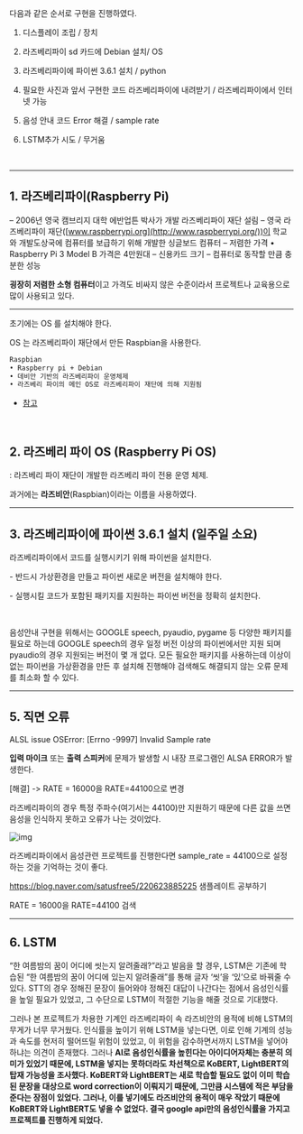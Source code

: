 다음과 같은 순서로 구현을 진행하였다.

1. 디스플레이 조립 / 장치

2. 라즈베리파이 sd 카드에 Debian 설치/ OS

3. 라즈베리파이에 파이썬 3.6.1 설치 / python

4. 필요한 사진과 앞서 구현한 코드 라즈베리파이에 내려받기 / 라즈베리파이에서 인터넷 가능

5. 음성 안내 코드 Error 해결 / sample rate

6. LSTM추가 시도 / 무거움

​    

---

## 1. 라즈베리파이(Raspberry Pi)

– 2006년 영국 캠브리지 대학 에반업튼 박사가 개발 라즈베리파이 재단 설림
– 영국 라즈베리파이 재단([www.raspberrypi.org](http://www.raspberrypi.org/))이 학교와 개발도상국에 컴퓨터를 보급하기 위해 개발한 싱글보드 컴퓨터
– 저렴한 가격
  • Raspberry Pi 3 Model B 가격은 4만원대
– 신용카드 크기
– 컴퓨터로 동작할 만큼 충분한 성능

**굉장히 저렴한 소형 컴퓨터**이고 가격도 비싸지 않은 수준이라서 프로젝트나 교육용으로 많이 사용되고 있다.



---

초기에는 OS 를 설치해야 한다.

OS 는 라즈베리파이 재단에서 만든 Raspbian을 사용한다.

```tex
Raspbian
• Raspberry pi + Debian
• 데비안 기반의 라즈베리파이 운영체제
• 라즈베리 파이의 메인 OS로 라즈베리파이 재단에 의해 지원됨
```

* [참고](http://melonicedlatte.com/embedded/2017/11/25/172858.html)

​    

## 2. 라즈베리 파이 OS (Raspberry Pi OS)

: 라즈베리 파이 재단이 개발한 라즈베리 파이 전용 운영 체제.

과거에는 **라즈비안**(Raspbian)이라는 이름을 사용하였다.

---

## 3. 라즈베리파이에 파이썬 3.6.1 설치 (일주일 소요)

라즈베리파이에서 코드를 실행시키기 위해 파이썬을 설치한다. 

\- 반드시 가상환경을 만들고 파이썬 새로운 버전을 설치해야 한다.

\- 실행시킬 코드가 포함된 패키지를 지원하는 파이썬 버전을 정확히 설치한다.

​    

음성안내 구현을 위해서는 GOOGLE speech, pyaudio, pygame 등 다양한 패키지를 필요로 하는데 GOOGLE speech의 경우 일정 버전 이상의 파이썬에서만 지원 되며 pyaudio의 경우 지원되는 버전이 몇 개 없다. 모든 필요한 패키지를 사용하는데 이상이 없는 파이썬을 가상환경을 만든 후 설치해 진행해야 검색해도 해결되지 않는 오류 문제를 최소화 할 수 있다.

---

## 5. 직면 오류

ALSL issue OSError: [Errno -9997] Invalid Sample rate

**입력 마이크** 또는 **출력 스피커**에 문제가 발생할 시 내장 프로그램인 ALSA ERROR가 발생한다.



[해결] -> RATE = 16000을 RATE=44100으로 변경

라즈베리파이의 경우 특정 주파수(여기서는 44100)만 지원하기 때문에 다른 값을 쓰면 음성을 인식하지 못하고 오류가 나는 것이었다.

![img](file:///C:/Users/gggc8/AppData/Local/Temp/msohtmlclip1/01/clip_image002.gif)

라즈베리파이에서 음성관련 프로젝트를 진행한다면 sample_rate = 44100으로 설정하는 것을 기억하는 것이 좋다.

https://blog.naver.com/satusfree5/220623885225 샘플레이트 공부하기

RATE = 16000을 RATE=44100 검색

---

## 6. LSTM

“한 여름밤의 꿈이 어디에 씻는지 알려줄래?”라고 발음을 할 경우, LSTM은 기존에 학습된 “한 여름밤의 꿈이 어디에 있는지 알려줄래”를 통해 글자 ‘씻’을 ‘있’으로 바꿔줄 수 있다. STT의 경우 정해진 문장이 들어와야 정해진 대답이 나간다는 점에서 음성인식률을 높일 필요가 있었고, 그 수단으로 LSTM이 적절한 기능을 해줄 것으로 기대했다.

그러나 본 프로젝트가 차용한 기계인 라즈베리파이 속 라즈비안의 용적에 비해 LSTM의 무게가 너무 무거웠다. 인식률을 높이기 위해 LSTM을 넣는다면, 이로 인해 기계의 성능과 속도를 현저히 떨어뜨릴 위험이 있었고, 이 위험을 감수하면서까지 LSTM을 넣어야 하냐는 의견이 존재했다. 그러나 **AI로 음성인식률을 높힌다는 아이디어자체는 충분히 의미가 있었기 때문에, LSTM을 넣지는 못하더라도 차선책으로 KoBERT, LightBERT의 탑재 가능성을 조사했다. KoBERT와 LightBERT는 새로 학습할 필요도 없이 이미 학습된 문장을 대상으로 word correction이 이뤄지기 때문에, 그만큼 시스템에 적은 부담을 준다는 장점이 있었다. 그러나, 이를 넣기에도 라즈비안의 용적이 매우 작았기 때문에 KoBERT와 LightBERT도 넣을 수 없었다. 결국 google api만의 음성인식률을 가지고 프로젝트를 진행하게 되었다.**